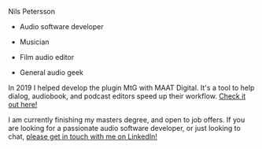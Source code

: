 Nils Petersson

- Audio software developer

- Musician

- Film audio editor

- General audio geek

In 2019 I helped develop the plugin MtG with MAAT Digital. It's a tool to help dialog, audiobook, and podcast editors speed up their workflow. [Check it out here!](https://www.maat.digital/mtg/)

I am currently finishing my masters degree, and open to job offers. If you are looking for a passionate audio software developer, or just looking to chat, [please get in touch with me on LinkedIn!](https://www.linkedin.com/in/nils-petersson-3831aa155/)

<!---
NilsKMPetersson/NilsKMPetersson is a ✨ special ✨ repository because its `README.md` (this file) appears on your GitHub profile.
You can click the Preview link to take a look at your changes.
--->
